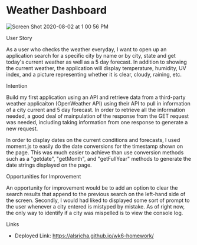 # Weather Dashboard

![Screen Shot 2020-08-02 at 1 00 56 PM](https://user-images.githubusercontent.com/64692833/89130207-3cf94580-d4c0-11ea-8a0f-6c66b1136665.png)

User Story

As a user who checks the weather everyday, I want to open up an application search for a specific city by name or by city, state and get today's current weather as well as a 5 day forecast. In addition to showing the current weather, the application will display temperature, humidity, UV index, and a picture representing whether it is clear, cloudy, raining, etc. 

Intention

Build my first application using an API and retrieve data from a third-party weather applicaiton (OpenWeather API) using their API to pull in information of a city current and 5 day forecast.  In order to retrieve all the information needed, a good deal of mainpulation of the response from the GET request was needed, including taking information from one response to generate a new request. 

In order to display dates on the current conditions and forecasts, I used moment.js to easily do the date conversions for  the timestamp shown on the page. This was much easier  to achieve than use conversion methods such as a "getdate", "getMonth", and "getFullYear" methods to generate the date strings displayed on the page.

Opportunities for Improvement

An opportunity for improvement would be to add an option to clear the search results that append to the previous search on the left-hand side of the screen. Secondly, I would had liked to displayed some sort of prompt to the user whenever a city entered is mistyped by mistake. As of right now, the only way to identify if a city was mispelled is to view the console log. 

Links

* Deployed Link: https://alsricha.github.io/wk6-homework/

